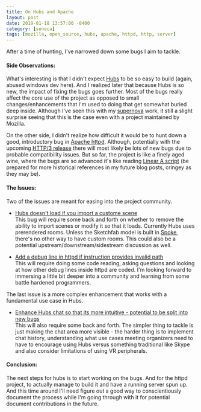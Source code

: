 ```yaml
---
title: On Hubs and Apache
layout: post
date: 2019-01-18 13:57:00 -0400
category: [seneca]
tags: [mozilla, open_source, hubs, apache, httpd, http, server]
---
```


After a time of hunting, I've narrowed down some bugs I aim to tackle. 

#### **Side Observations:**

What's interesting is that I didn't expect [Hubs](https://github.com/mozilla/hubs) to be so easy to build (again,  abused windows dev here). And I realized later that because Hubs is so new, the impact of fixing the bugs goes further. Most of the bugs really affect the core use of the project as opposed to small changes/enhancements that I'm used to doing that get somewhat buried deep inside. Although I've seen this with my [supernova](https://github.com/0xazure/supernova) work, it still a slight surprise seeing that this is the case even with a project maintained by Mozilla.

On the other side, I didn't realize how difficult it would be to hunt down a good, introductory bug in [Apache httpd](https://httpd.apache.org/). Although, potentially with the upcoming [HTTP/3 release](https://en.wikipedia.org/wiki/HTTP/3) there will most likely be lots of new bugs due to probable compatibility issues. But so far, the project is like a finely aged wine, where the bugs are so advanced it's like reading [Linear A script](https://en.wikipedia.org/wiki/Linear_A) (be prepared for more historical references in my future blog posts, cringey as they may be). 

#### **The Issues:**

Two of the issues are meant for easing into the project community.

* [Hubs doesn't load if you import a custome scene](https://github.com/mozilla/hubs/issues/811)  
    This bug will require some back and forth on whether to remove the ability to import scenes or modify it so that it loads. Currently Hubs uses prerendered rooms. Unless the Sketchfab model is built in [Spoke](https://github.com/MozillaReality/Spoke), there's no other way to have custom rooms. This could also be a potential upstream/downstream/sidestream discussion as well. 
 
* [Add a debug line in httpd if instruction provides invalid path](https://bz.apache.org/bugzilla/show_bug.cgi?id=63079)  
    This will require doing some code reading, asking questions and looking at how other debug lines inside httpd are coded. I'm looking forward to immersing a little bit deeper into a community and learning from some battle hardened programmers.

The last issue is a more complex enhancement that works with a fundamental use case in Hubs.  

* [Enhance Hubs chat so that its more intuitive - potential to be split into new bugs](https://github.com/mozilla/hubs/issues/810)  
    This will also require some back and forth. The simpler thing to tackle is just making the chat area more visible - the harder thing is to implement chat history, understanding what use cases meeting organizers need to have to encourage using Hubs versus something traditional like Skype and also consider limitations of using VR peripherals.

#### **Conclusion:**

The next steps for hubs is to start working on the bugs. And for the httpd project, to actually manage to build it and have a running server spun up. And this time around I'll need figure out a good way to conscientiously document the process while I'm going through with it for potential document contributions in the future.

